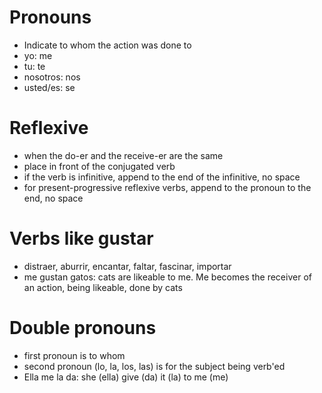 # Pronouns
- Indicate to whom the action was done to
- yo: me
- tu: te
- nosotros: nos
- usted/es: se

# Reflexive
- when the do-er and the receive-er are the same
- place in front of the conjugated verb
- if the verb is infinitive, append to the end of the infinitive, no space
- for present-progressive reflexive verbs, append to the pronoun to the end, no space

# Verbs like gustar
- distraer, aburrir, encantar, faltar, fascinar, importar
- me gustan gatos: cats are likeable to me.  Me becomes the receiver of an action, being likeable, done by cats

# Double pronouns
- first pronoun is to whom
- second pronoun (lo, la, los, las) is for the subject being verb'ed
- Ella me la da: she (ella) give (da) it (la) to me (me)